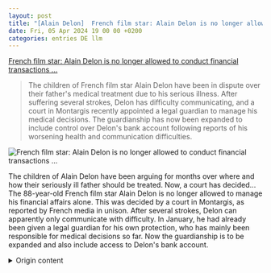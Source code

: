 ```yaml
---
layout: post
title: "[Alain Delon]  French film star: Alain Delon is no longer allowed to conduct financial transactions ..."
date: Fri, 05 Apr 2024 19 00 00 +0200
categories: entries DE llm
---
```

[ French film star: Alain Delon is no longer allowed to conduct financial transactions ...](https://www.spiegel.de/panorama/leute/alain-delon-gericht-ordnet-betreuer-fuer-vermoegen-an-kinder-streiten-um-behandlungsort-a-af6d0244-1cff-4ba8-b19d-7f33dcc1d241)

> The children of French film star Alain Delon have been in dispute over their father's medical treatment due to his serious illness. After suffering several strokes, Delon has difficulty communicating, and a court in Montargis recently appointed a legal guardian to manage his medical decisions. The guardianship has now been expanded to include control over Delon's bank account following reports of his worsening health and communication difficulties.

![ French film star: Alain Delon is no longer allowed to conduct financial transactions ...](https://cdn.prod.www.spiegel.de/images/28f63fd1-e713-4467-9fb4-d1999e4d9c69_w1200_r1.778_fpx63.34_fpy50.96.jpg)

 The children of Alain Delon have been arguing for months over where and how their seriously ill father should be treated. Now, a court has decided...
The 88-year-old French film star Alain Delon is no longer allowed to manage his financial affairs alone. This was decided by a court in Montargis, as reported by French media in unison.
After several strokes, Delon can apparently only communicate with difficulty. In January, he had already been given a legal guardian for his own protection, who has mainly been responsible for medical decisions so far. Now the guardianship is to be expanded and also include access to Delon's bank account.

<details>
  <summary>Origin content</summary>
  ---
layout: post
title: " [Alain Delon] Französischer Filmstar: Alain Delon darf Geldgeschäfte nicht mehr ..."
date: Fri, 05 Apr 2024 19:00:00 +0200
categories: entries DE
---
[Französischer Filmstar: Alain Delon darf Geldgeschäfte nicht mehr ...](https://www.spiegel.de/panorama/leute/alain-delon-gericht-ordnet-betreuer-fuer-vermoegen-an-kinder-streiten-um-behandlungsort-a-af6d0244-1cff-4ba8-b19d-7f33dcc1d241)

![Französischer Filmstar: Alain Delon darf Geldgeschäfte nicht mehr ...](https://cdn.prod.www.spiegel.de/images/28f63fd1-e713-4467-9fb4-d1999e4d9c69_w1200_r1.778_fpx63.34_fpy50.96.jpg)

Die Kinder von Alain Delon streiten seit Monaten darüber, wo und wie ihr schwer kranker Vater behandelt werden soll. Nun hat ein Gericht entschieden: ...

Der 88 Jahre alte französische Filmstar Alain Delon darf seine Geldgeschäfte nicht mehr allein regeln. Das entschied ein Gericht in Montargis, wie französische Medien übereinstimmend berichten.

Nach mehreren Schlaganfällen kann sich Delon offenbar nur noch mit Mühe verständlich machen. Im Januar hatte er zu seinem eigenen Schutz schon einen rechtlichen Betreuer zur Seite gestellt bekommen, der bislang vor allem für medizinische Entscheidungen zuständig war. Nun soll die Betreuung ausgeweitet werden und auch den Zugriff auf Delons Bankkonto umfassen.


</details>
